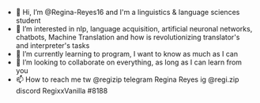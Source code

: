 - 👋 Hi, I’m @Regina-Reyes16 and I'm a linguistics & language sciences student
- 👀 I’m interested in nlp, language acquisition, artificial neuronal networks, chatbots, Machine Translation and how is revolutionizing translator's and interpreter's tasks
- 🌱 I’m currently learning to program, I want to know as much as I can 
- 💞️ I’m looking to collaborate on everything, as long as I can learn from you 
- 📫 How to reach me tw @regizip telegram Regina Reyes ig @regi.zip discord RegixxVanilla #8188

<!---
Regina-Reyes16/Regina-Reyes16 is a ✨ special ✨ repository because its `README.md` (this file) appears on your GitHub profile.
You can click the Preview link to take a look at your changes.
--->
